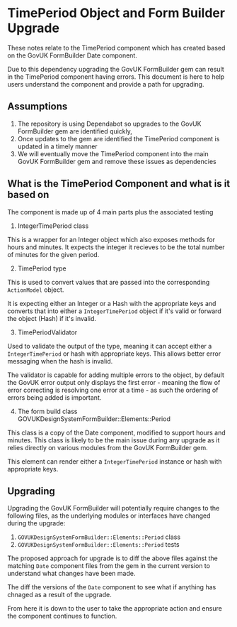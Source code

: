 # TimePeriod Object and Form Builder Upgrade

These notes relate to the TimePeriod component which has created based
on the GovUK FormBuilder Date component.

Due to this dependency upgrading the GovUK FormBuilder gem can result in
the TimePeriod component having errors. This document is here to help users
understand the component and provide a path for upgrading.

## Assumptions

1. The repository is using Dependabot so upgrades to the GovUK FormBuilder
gem are identified quickly,
2. Once updates to the gem are identified the TimePeriod component is updated
in a timely manner
3. We will eventually move the TimePeriod component into the main GovUK
FormBuilder gem and remove these issues as dependencies

## What is the TimePeriod Component and what is it based on

The component is made up of 4 main parts plus the associated testing

1. IntegerTimePeriod class

This is a wrapper for an Integer object which also exposes methods for
hours and minutes. It expects the integer it recieves to be the total
number of minutes for the given period.

2. TimePeriod type

This is used to convert values that are passed into the corresponding
`ActionModel` object.

It is expecting either an Integer or a Hash with the appropriate keys and
converts that into either a `IntegerTimePeriod` object if it's valid or
forward the object (Hash) if it's invalid.

3. TimePeriodValidator

Used to validate the output of the type, meaning it can accept either
a `IntegerTimePeriod` or hash with appropriate keys. This allows better
error messaging when the hash is invalid.

The validator is capable for adding multiple errors to the object,
by default the GovUK error output only displays the first error - 
meaning the flow of error correcting is resolving one error at a time - 
as such the ordering of errors being added is important.

4. The form build class GOVUKDesignSystemFormBuilder::Elements::Period

This class is a copy of the Date component, modified to support hours
and minutes. This class is likely to be the main issue during any upgrade
as it relies directly on various modules from the GovUK FormBuilder gem.

This element can render either a `IntegerTimePeriod` instance or hash
with appropriate keys.

## Upgrading

Upgrading the GovUK FormBuilder will potentially require changes to
the following files, as the underlying modules or interfaces have
changed during the upgrade:

1. `GOVUKDesignSystemFormBuilder::Elements::Period` class
2. `GOVUKDesignSystemFormBuilder::Elements::Period` tests

The proposed approach for upgrade is to diff the above files against
the matching `Date` component files from the gem in the current version
to understand what changes have been made.

The diff the versions of the `Date` component to see what if anything has
chnaged as a result of the upgrade.

From here it is down to the user to take the appropriate action and ensure
the component continues to function.
